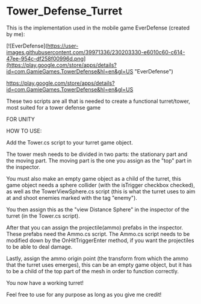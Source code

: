 # Tower_Defense_Turret

This is the implementation used in the mobile game EverDefense (created by me):

[![EverDefense](https://user-images.githubusercontent.com/39971336/230203330-e6010c60-c614-47ee-954c-df258f00996d.png](https://play.google.com/store/apps/details?id=com.GamieGames.TowerDefense&hl=en&gl=US "EverDefense")


https://play.google.com/store/apps/details?id=com.GamieGames.TowerDefense&hl=en&gl=US

These two scripts are all that is needed to create a functional turret/tower, most suited for a tower defense game

FOR UNITY

HOW TO USE:

Add the Tower.cs script to your turret game object.

The tower mesh needs to be divided in two parts: the stationary part and the moving part.
The moving part is the one you assign as the "top" part in the inspector.

You must also make an empty game object as a child of the turret, this game object needs a sphere collider (with the isTrigger checkbox checked), as well as the TowerViewSphere.cs script (this is what the turret uses to aim at and shoot enemies marked with the tag "enemy"). 

You then assign this as the "view Distance Sphere" in the inspector of the turret (in the Tower.cs script). 

After that you can assign the projectile(ammo) prefabs in the inspector. These prefabs need the Ammo.cs script. The Ammo.cs script needs to be modified down by the OnHitTriggerEnter method, if you want the projectiles to be able to deal damage.

Lastly, assign the ammo origin point (the transform from which the ammo that the turret uses emerges), this can be an empty game object, but it has to be a child of the top part of the mesh in order to function correctly.

You now have a working turret!

Feel free to use for any purpose as long as you give me credit!
